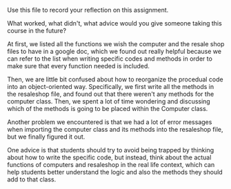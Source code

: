 Use this file to record your reflection on this assignment. 

What worked, what didn't, what advice would you give someone taking this course in the future?

At first, we listed all the functions we wish the computer and the resale shop files to have in a google doc, which we found out really helpful because we can refer to the list when writing specific codes and methods in order to make sure that every function needed is included. 

Then, we are little bit confused about how to reorganize the procedual code into an object-oriented way. Specifically, we first write all the methods in the resaleshop file, and found out that there weren't any methods for the computer class. Then, we spent a lot of time wondering and discussing which of the methods is going to be placed within the Computer class. 

Another problem we encountered is that we had a lot of error messages when importing the computer class and its methods into the resaleshop file, but we finally figured it out. 

One advice is that students should try to avoid being trapped by thinking about how to write the specific code, but instead, think about the actual functions of computers and resaleshop in the real life context, which can help students better understand the logic and also the methods they should add to that class. 